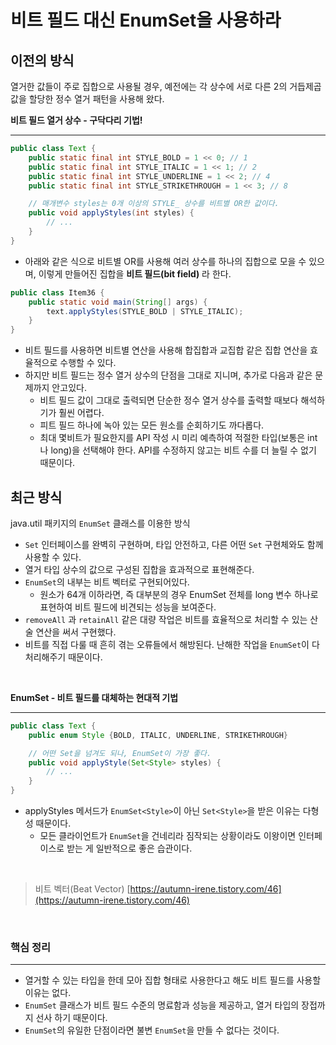 # 비트 필드 대신 EnumSet을 사용하라

## 이전의 방식

열거한 값들이 주로 집합으로 사용될 경우, 예전에는 각 상수에 서로 다른 2의 거듭제곱 값을 할당한 정수 열거 패턴을 사용해 왔다. 

**비트 필드 열거 상수 - 구닥다리 기법!**

---

```java
public class Text {
    public static final int STYLE_BOLD = 1 << 0; // 1
    public static final int STYLE_ITALIC = 1 << 1; // 2
    public static final int STYLE_UNDERLINE = 1 << 2; // 4
    public static final int STYLE_STRIKETHROUGH = 1 << 3; // 8

    // 매개변수 styles는 0개 이상의 STYLE_ 상수를 비트별 OR한 값이다.
    public void applyStyles(int styles) {
        // ...
    }
}
```

- 아래와 같은 식으로 비트별 OR를 사용해 여러 상수를 하나의 집합으로 모을 수 있으며, 이렇게 만들어진 집합을  **비트 필드(bit field)**  라 한다.


```java
public class Item36 {
    public static void main(String[] args) {
        text.applyStyles(STYLE_BOLD | STYLE_ITALIC);
    }
}
```

- 비트 필드를 사용하면 비트별 연산을 사용해 합집합과 교집합 같은 집합 연산을 효율적으로 수행할 수 있다.
- 하지만 비트 필드는 정수 열거 상수의 단점을 그대로 지니며, 추가로 다음과 같은 문제까지 안고있다.
    - 비트 필드 값이 그대로 출력되면 단순한 정수 열거 상수를 출력할 때보다 해석하기가 훨씬 어렵다.
    - 피트 필드 하나에 녹아 있는 모든 원소를 순회하기도 까다롭다.
    - 최대 몇비트가 필요한지를 API 작성 시 미리 예측하여 적절한 타입(보통은 int나 long)을 선택해야 한다. API를 수정하지 않고는 비트 수를 더 늘릴 수 없기 때문이다.
    

## 최근 방식

java.util 패키지의 `EnumSet` 클래스를 이용한 방식

- `Set` 인터페이스를 완벽히 구현하며, 타입 안전하고, 다른 어떤 `Set` 구현체와도 함께 사용할 수 있다.
- 열거 타입 상수의 값으로 구성된 집합을 효과적으로 표현해준다.
- `EnumSet`의 내부는 비트 벡터로 구현되어있다.
    - 원소가 64개 이하라면, 즉 대부분의 경우 EnumSet 전체를 long 변수 하나로 표현하여 비트 필드에 비견되는 성능을 보여준다.
- `removeAll` 과 `retainAll` 같은 대량 작업은 비트를 효율적으로 처리할 수 있는 산술 연산을 써서 구현했다.
- 비트를 직접 다룰 때 흔히 겪는 오류들에서 해방된다. 난해한 작업을 `EnumSet`이 다 처리해주기 때문이다.



<br>



**EnumSet -  비트 필드를 대체하는 현대적 기법**

---

```java
public class Text {
    public enum Style {BOLD, ITALIC, UNDERLINE, STRIKETHROUGH}

    // 어떤 Set을 넘겨도 되나, EnumSet이 가장 좋다.
    public void applyStyle(Set<Style> styles) {
        // ...
    }
}
```

- applyStyles 메서드가 `EnumSet<Style>`이 아닌 `Set<Style>`을 받은 이유는 다형성 때문이다.
    - 모든 클라이언트가 `EnumSet`을 건네리라 짐작되는 상황이라도 이왕이면 인터페이스로 받는 게 일반적으로 좋은 습관이다.

<br>

> 비트 벡터(Beat Vector)
[https://autumn-irene.tistory.com/46](https://autumn-irene.tistory.com/46)
> 

<br>

### 핵심 정리

---

- 열거할 수 있는 타입을 한데 모아 집합 형태로 사용한다고 해도 비트 필드를 사용할 이유는 없다.
- `EnumSet` 클래스가 비트 필드 수준의 명료함과 성능을 제공하고, 열거 타입의 장접까지 선사 하기 때문이다.
- `EnumSet`의 유일한 단점이라면 불변 `EnumSet`을 만들 수 없다는 것이다.
